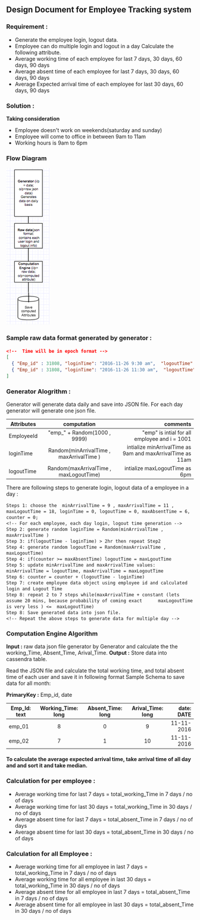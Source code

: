 ## Design Document for Employee Tracking system 
 
### Requirement :  
* Generate the employee login, logout data.  
* Employee can do multiple login and logout in a day 
Calculate the following attribute. 
* Average working time of each employee for last 7 days, 30 days, 60 days, 90 days
* Average absent time of each employee for last 7 days, 30 days, 60 days, 90 days
* Average Expected arrival time of each employee for last 30 days, 60 days, 90 days

### Solution : 
 **Taking consideration** 
 * Employee doesn't work on weekends(saturday and sunday)
 * Employee will come to office in between 9am to 11am
 * Working hours is 9am to 6pm
 
### Flow Diagram
   ![Flow Diagram](https://github.com/jitendrasinghsankhwar/EmployeeTrackingSystem/blob/master/images/flowDiagram.png)
### Sample raw data format generated by generator : 
```json
<!--  Time will be in epoch format -->
[ 
  { "Emp_id" : 31808, "loginTime": "2016-11-26 9:30 am",  "logoutTime": "2016-11-26 10:30 am"},   
  { "Emp_id" : 31808, "loginTime": "2016-11-26 11:30 am",  "logoutTime": "2016-11-26 05:30 pm"} 
] 
```
 
### Generator Alogrithm : 
Generator will generate data daily and save into JSON file. For each day generator will generate one json file.

 Attributes  | computation | comments        |
 ------------ | :-----------: | -----------: |
EmployeeId      |       "emp_" + Random(1000 , 9999)    |      "emp" is intial for all employee and i = 1001    |
loginTime       |          Random(minArrivalTime , maxArrivalTime )         |      intialize minArrivalTime as 9am and maxArrivalTime as 11am      |               
logoutTime       |       Random(maxArrivalTime , maxLogoutTime)      |      intialize maxLogoutTime as 6pm      | 

There are following steps to generate login, logout data of a employee in a day :  
```
Steps 1: choose the  minArrivalTime = 9 , maxArrivalTime = 11 , maxLogoutTime = 18, loginTime = 0, logoutTime = 0, maxAbsentTime = 6, counter = 0; 
<!-- For each employee, each day login, logout time generation -->                                
Step 2: generate random loginTime = Random(minArrivalTime , maxArrivalTime ) 
Step 3: if(logoutTime - loginTime) > 2hr then repeat Step2   
Step 4: generate random logoutTime = Random(maxArrivalTime , maxLogoutTime) 
Step 4: if(counter >= maxAbsentTime) logoutTime = maxLgoutTime
Step 5: update minArrivalTime and maxArrivalTime values: minArrivalTime = logoutTime, maxArrivalTime = maxLogoutTime  
Step 6: counter = counter + (logoutTime - loginTime)
Step 7: create employee data object using employee id and calculated login and Logout Time                          
Step 8: repeat 2 to 7 steps while(maxArrivalTime + constant (lets assume 20 mins, because probability of coming exact      maxLogoutTime is very less ) <=  maxLogoutTime)                                             
Step 8: Save generated data into json file.                                                            
<!-- Repeat the above steps to generate data for multiple day -->    
```

### Computation Engine Algorithm
**Input :** raw data json file generator by Generator and calculate the the working_Time, Absent_Time, Arival_Time. 
**Output :** Store data into cassendra table.

  
Read the JSON file and calculate the total working time, and total absent time of each user and save it in following format 
Sample Schema to save data for all month:  

**PrimaryKey :** Emp_id, date

  Emp_Id: text  | Working_Time: long | Absent_Time: long | Arival_Time: long | date: DATE|
------------   | :-----------:        | :-----------:       |:-----------:   | -----------: |
 emp_01           |       8              |      0              | 9              | 11-11-2016   | 
 emp_02           |       7              |      1              | 10             | 11-11-2016   |                                                                 

#### To calculate the average expected arrival time, take arrival time of all day and  and sort it and take median.  

### Calculation for per employee :                                                      
* Average working time for last 7 days = total_working_Time in 7 days / no of days                                          
* Average working time for last 30 days = total_working_Time in 30 days / no of days                                          
* Average absent time for last 7 days = total_absent_Time in 7 days / no of days                                          
* Average absent time for last 30 days = total_absent_Time in 30 days / no of days                                          

### Calculation for all Employee :                                      
* Average working time for all employee in last 7 days = total_working_Time in 7 days / no of days                             
* Average working time for all employee in  last 30 days = total_working_Time in 30 days / no of days                         
* Average absent time for all employee in  last 7 days = total_absent_Time in 7 days / no of days                             
* Average absent time for all employee in  last 30 days = total_absent_Time in 30 days / no of days                                          
  
  
 

